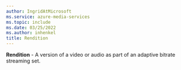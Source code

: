 ```yaml
---
author: IngridAtMicrosoft
ms.service: azure-media-services
ms.topic: include
ms.date: 03/25/2022
ms.author: inhenkel
title: Rendition
---
```


**Rendition** - A version of a video or audio as part of an adaptive bitrate streaming set.
